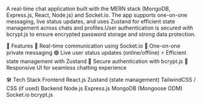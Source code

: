 A real-time chat application built with the MERN stack (MongoDB, Express.js, React, Node.js) and Socket.io. The app supports one-on-one messaging, live status updates, and uses Zustand for efficient state management across chats and profiles.User authentication is secured with bcrypt.js to ensure encrypted password storage and strong data protection.

🚀 Features
🔗 Real-time communication using Socket.io
👤 One-on-one private messaging
🟢 Live user status updates (online/offline)
⚡ Efficient state management with Zustand
🔐 Secure authentication with bcrypt.js
📱 Responsive UI for seamless chatting experience

🛠️ Tech Stack
Frontend
React.js
Zustand (state management)
TailwindCSS / CSS (if used)
Backend
Node.js
Express.js
MongoDB (Mongoose ODM)
Socket.io
bcrypt.js
